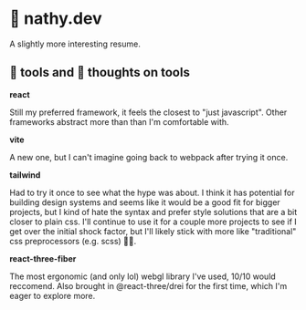 # 👋 nathy.dev

A slightly more interesting resume.

## 🔧 tools and 🧠 thoughts on tools

**react**

Still my preferred framework, it feels the closest to "just javascript". Other frameworks abstract more than than I'm comfortable with.

**vite**

A new one, but I can't imagine going back to webpack after trying it once.

**tailwind**

Had to try it once to see what the hype was about. I think it has potential for building design systems and seems like it would be a good fit for bigger projects, but I kind of hate the syntax and prefer style solutions that are a bit closer to plain css. I'll continue to use it for a couple more projects to see if I get over the initial shock factor, but I'll likely stick with more like "traditional" css preprocessors (e.g. scss) 🤷‍♂️.

**react-three-fiber**

The most ergonomic (and only lol) webgl library I've used, 10/10 would reccomend. Also brought in @react-three/drei for the first time, which I'm eager to explore more.

